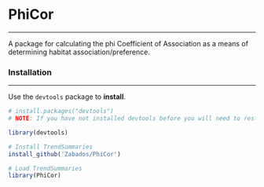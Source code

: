 # PhiCor

----------------
A package for calculating the phi Coefficient of Association as a means of determining habitat association/preference.

### Installation
----------------

Use the `devtools` package to **install**.

```r
# install.packages("devtools")
# NOTE: If you have not installed devtools before you will need to restart your R session

library(devtools)

# Install TrendSummaries
install_github('Zabados/PhiCor')

# Load TrendSummaries
library(PhiCor)
```
